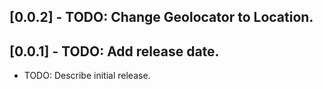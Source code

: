 ## [0.0.2] - TODO: Change Geolocator to Location.
## [0.0.1] - TODO: Add release date.

* TODO: Describe initial release.
